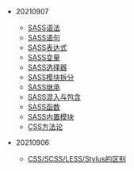 
* 20210907
    * [SASS语法](frontend/css/sass语法.md)
    * [SASS语句](frontend/css/sass语句.md)
    * [SASS表达式](frontend/css/sass表达式.md)
    * [SASS变量](frontend/css/sass变量.md)
    * [SASS选择器](frontend/css/sass选择器.md)
    * [SASS模块拆分](frontend/css/sass模块拆分.md)
    * [SASS继承](frontend/css/sass继承.md)
    * [SASS混入与包含](frontend/css/sass混入与包含.md)
    * [SASS函数](frontend/css/sass函数.md)
    * [SASS内置模块](frontend/css/sass内置模块.md)
    * [CSS方法论](frontend/css/CSS_Methodologies.md)

* 20210906
    * [CSS/SCSS/LESS/Stylus的区别](frontend/css/css_scss_less_stylus.md)